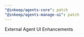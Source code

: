 ```yaml
---
"@inkeep/agents-core": patch
"@inkeep/agents-manage-ui": patch
---
```


External Agent UI Enhancements
